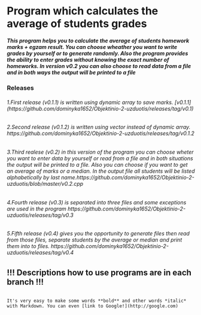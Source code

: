 <h1> Program which calculates the average of students grades </h1>
<h5> This program helps you to calculate the average of students homework marks + egzam result. You can choose wheather you want to write grades by yourself or to generate randomly. Also the program provides the ability to enter grades without knowing the exact number of homeworks. In version v0.2 you can also choose to read data from a file and in both ways the output will be printed to a file</5>

<h3> Releases </h3>
<h6>1.First release (v0.1.1) is written using dynamic array to save marks.  [v0.1.1](https://github.com/dominyka1652/Objektinio-2-uzduotis/releases/tag/v0.1) </h6>
<h6>2.Second release (v0.1.2) is written using vector instead of dynamic array. https://github.com/dominyka1652/Objektinio-2-uzduotis/releases/tag/v0.1.2 </h6>
<h6>3.Third realese (v0.2) in this version of the program you can choose wheter you want to enter data by yourself or read from a file and in both situations the output will be printed to a file. Also you can choose if you want to get an average of marks or a median. In the output file all students will be listed alphabetically by last name.https://github.com/dominyka1652/Objektinio-2-uzduotis/blob/master/v0.2.cpp</h6>
<h6>4.Fourth release (v0.3) is separated into three files and some exceptions are used in the program https://github.com/dominyka1652/Objektinio-2-uzduotis/releases/tag/v0.3</h6>
<h6>5.Fifth release (v0.4) gives you the opportunity to generate files then read from those files, separate students by the average or median and print them into to files. https://github.com/dominyka1652/Objektinio-2-uzduotis/releases/tag/v0.4</h6>

<h2>!!! Descriptions how to use programs are in each branch !!! </h2>

                                                                         It's very easy to make some words **bold** and other words *italic* with Markdown. You can even [link to Google!](http://google.com)                                                               
